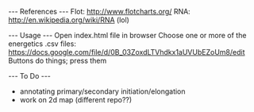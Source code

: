 --- References ---
Flot: http://www.flotcharts.org/
RNA: http://en.wikipedia.org/wiki/RNA (lol)

--- Usage ---
Open index.html file in browser
Choose one or more of the energetics .csv files: https://docs.google.com/file/d/0B_03ZoxdLTVhdkx1aUVUbEZoUm8/edit
Buttons do things; press them

--- To Do ---
- annotating primary/secondary initiation/elongation
- work on 2d map (different repo??)
